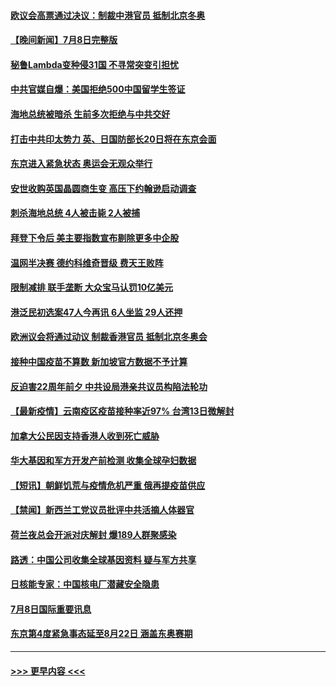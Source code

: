 #### [欧议会高票通过决议：制裁中港官员 抵制北京冬奥](../pages/prog202/a103161437.md?t=07091101) 
#### [【晚间新闻】7月8日完整版](../pages/prog202/a103161455.md?t=07091101) 
#### [秘鲁Lambda变种侵31国 不寻常突变引担忧](../pages/prog202/a103160406.md?t=07091101) 
#### [中共官媒自爆：美国拒绝500中国留学生签证](../pages/prog202/a103159516.md?t=07091101) 
#### [海地总统被暗杀 生前多次拒绝与中共交好](../pages/prog202/a103160955.md?t=07091101) 
#### [打击中共印太势力 英、日国防部长20日将在东京会面](../pages/prog202/a103161061.md?t=07091101) 
#### [东京进入紧急状态 奥运会无观众举行](../pages/prog202/a103161283.md?t=07091101) 
#### [安世收购英国晶圆商生变 高压下约翰逊启动调查](../pages/prog202/a103161273.md?t=07091101) 
#### [刺杀海地总统 4人被击毙 2人被捕](../pages/prog202/a103161268.md?t=07091101) 
#### [拜登下令后 美主要指数宣布剔除更多中企股](../pages/prog202/a103161235.md?t=07091101) 
#### [温网半决赛 德约科维奇晋级 费天王败阵](../pages/prog202/a103161232.md?t=07091101) 
#### [限制减排 联手垄断 大众宝马认罚10亿美元](../pages/prog202/a103161202.md?t=07091101) 
#### [港泛民初选案47人今再讯 6人坐监 29人还押](../pages/prog202/a103161052.md?t=07091101) 
#### [欧洲议会将通过动议 制裁香港官员 抵制北京冬奥会](../pages/prog202/a103161076.md?t=07091101) 
#### [接种中国疫苗不算数 新加坡官方数据不予计算](../pages/prog202/a103160947.md?t=07091101) 
#### [反迫害22周年前夕 中共设局港亲共议员构陷法轮功](../pages/prog202/a103161055.md?t=07091101) 
#### [【最新疫情】云南疫区疫苗接种率近97% 台湾13日微解封](../pages/prog202/a103161072.md?t=07091101) 
#### [加拿大公民因支持香港人收到死亡威胁](../pages/prog202/a103161065.md?t=07091101) 
#### [华大基因和军方开发产前检测 收集全球孕妇数据](../pages/prog202/a103161005.md?t=07091101) 
#### [【短讯】朝鲜饥荒与疫情危机严重 俄再提疫苗供应](../pages/prog202/a103161000.md?t=07091101) 
#### [【禁闻】新西兰工党议员批评中共活摘人体器官](../pages/prog202/a103160994.md?t=07091101) 
#### [荷兰夜总会开派对庆解封 爆189人群聚感染](../pages/prog202/a103160944.md?t=07091101) 
#### [路透：中国公司收集全球基因资料 疑与军方共享](../pages/prog202/a103160837.md?t=07091101) 
#### [日核能专家：中国核电厂潜藏安全隐患](../pages/prog202/a103160808.md?t=07091101) 
#### [7月8日国际重要讯息](../pages/prog202/a103160814.md?t=07091101) 
#### [东京第4度紧急事态延至8月22日 涵盖东奥赛期](../pages/prog202/a103160816.md?t=07091101) 

----
#### [ >>> 更早内容 <<< ](../indexes/prog202-earlier.md)
